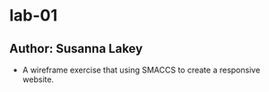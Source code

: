 # lab-01

## Author: Susanna Lakey

* A wireframe exercise that using SMACCS to create a responsive website.